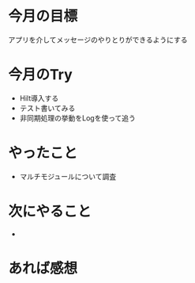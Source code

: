 # 今月の目標
アプリを介してメッセージのやりとりができるようにする
# 今月のTry
* Hilt導入する
* テスト書いてみる
* 非同期処理の挙動をLogを使って追う
# やったこと
* マルチモジュールについて調査
# 次にやること
* 
# あれば感想
